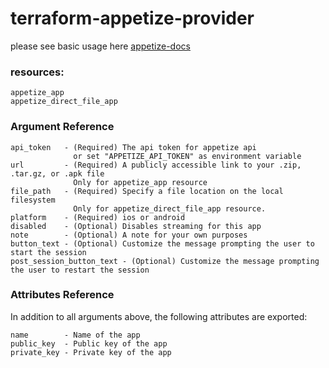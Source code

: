 # terraform-appetize-provider

please see basic usage here [appetize-docs](https://appetize.io/docs)

### resources:
`appetize_app`  
`appetize_direct_file_app`  

### Argument Reference
```
api_token   - (Required) The api token for appetize api
              or set "APPETIZE_API_TOKEN" as environment variable 
url         - (Required) A publicly accessible link to your .zip, .tar.gz, or .apk file
              Only for appetize_app resource
file_path   - (Required) Specify a file location on the local filesystem
              Only for appetize_direct_file_app resource.
platform    - (Required) ios or android
disabled    - (Optional) Disables streaming for this app
note        - (Optional) A note for your own purposes
button_text - (Optional) Customize the message prompting the user to start the session
post_session_button_text - (Optional) Customize the message prompting the user to restart the session
```

### Attributes Reference  
In addition to all arguments above, the following attributes are exported:
```
name        - Name of the app
public_key  - Public key of the app 
private_key - Private key of the app 
```
